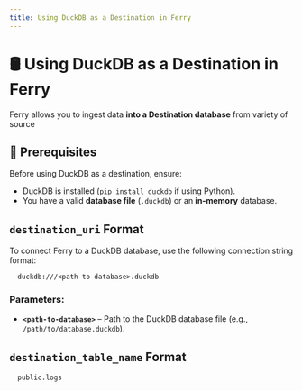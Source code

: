 ```yaml
---
title: Using DuckDB as a Destination in Ferry
---
```


# 🛢️ Using DuckDB as a Destination in Ferry

Ferry allows you to ingest data **into a Destination database** from variety of source

## 📌 Prerequisites

Before using DuckDB as a destination, ensure:
- DuckDB is installed (`pip install duckdb` if using Python).
- You have a valid **database file** (`.duckdb`) or an **in-memory** database.


## `destination_uri` Format
To connect Ferry to a DuckDB database, use the following connection string format:

```plaintext
  duckdb:///<path-to-database>.duckdb
```

### Parameters:
- **`<path-to-database>`** – Path to the DuckDB database file (e.g., `/path/to/database.duckdb`).

## `destination_table_name` Format

```plaintext
  public.logs
```
